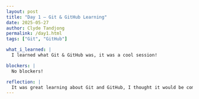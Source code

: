 ```yaml
---
layout: post
title: "Day 1 – Git & GitHub Learning"
date: 2025-05-27
author: Clyde Tandjong
permalink: /day1.html
tags: ["Git", "GitHub"]

what_i_learned: |
  I learned what Git & GitHub was, it was a cool session!

blockers: |
  No blockers!

reflection: |
  It was great learning about Git and GitHub, I thought it would be complicated, but it's actually pretty straightforward!
---
```

